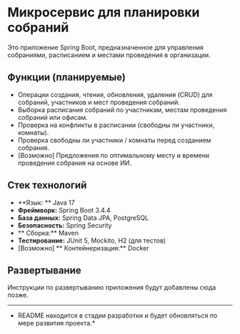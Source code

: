 # Микросервис для планировки собраний

Это приложение Spring Boot, предназначенное для управления собраниями, расписанием и местами проведения в организации.

## Функции (планируемые)

* Операции создания, чтения, обновления, удаления (CRUD) для собраний, участников и мест проведения собраний.
* Выборка расписания собраний по участникам, местам проведения собраний или офисам.
* Проверка на конфликты в расписании (свободны ли участники, комнаты).
* Проверка свободны ли участники / комнаты перед созданием собрания.
* [Возможно] Предложения по оптимальному месту и времени проведения собрания на основе ИИ.

## Стек технологий

* **Язык: ** Java 17
* **Фреймворк:** Spring Boot 3.4.4
* **База данных:** Spring Data JPA, PostgreSQL
* **Безопасность:** Spring Security
* ** Сборка:** Maven
* **Тестирование:** JUnit 5, Mockito, H2 (для тестов)
* [Возможно] ** Контейнеризация:** Docker

## Развертывание 

Инструкции по развертыванию приложения будут добавлены сюда позже.

---
* README находится в стадии разработки и будет обновляться по мере развития проекта.*